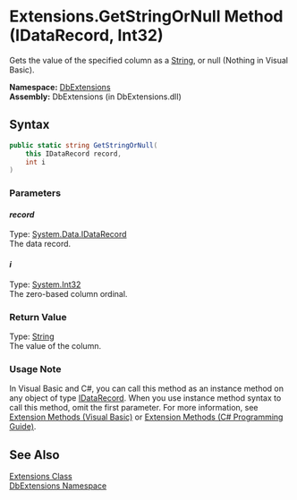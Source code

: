 Extensions.GetStringOrNull Method (IDataRecord, Int32)
======================================================
Gets the value of the specified column as a [String][1], or null (Nothing in Visual Basic).

**Namespace:** [DbExtensions][2]  
**Assembly:** DbExtensions (in DbExtensions.dll)

Syntax
------

```csharp
public static string GetStringOrNull(
	this IDataRecord record,
	int i
)
```

### Parameters

#### *record*
Type: [System.Data.IDataRecord][3]  
The data record.

#### *i*
Type: [System.Int32][4]  
The zero-based column ordinal.

### Return Value
Type: [String][1]  
The value of the column.
### Usage Note
In Visual Basic and C#, you can call this method as an instance method on any object of type [IDataRecord][3]. When you use instance method syntax to call this method, omit the first parameter. For more information, see [Extension Methods (Visual Basic)][5] or [Extension Methods (C# Programming Guide)][6].

See Also
--------
[Extensions Class][7]  
[DbExtensions Namespace][2]  

[1]: http://msdn.microsoft.com/en-us/library/s1wwdcbf
[2]: ../README.md
[3]: http://msdn.microsoft.com/en-us/library/93wb1heh
[4]: http://msdn.microsoft.com/en-us/library/td2s409d
[5]: http://msdn.microsoft.com/en-us/library/bb384936.aspx
[6]: http://msdn.microsoft.com/en-us/library/bb383977.aspx
[7]: README.md